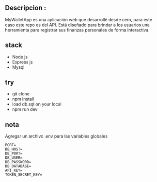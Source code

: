 ## Descripcion :
MyWalletApp es una aplicación web que desarrollé desde cero, para este caso este repo es del API. Está diseñado para brindar a los usuarios una herramienta para registrar sus finanzas personales de forma interactiva.
## stack
- Node js
- Express js
- Mysql
## try
- git clone
- npm install
- load db.sql on your local
- npm run dev
## nota
Agregar un archivo .env para las variables globales
```
PORT=
DB_HOST=
DB_PORT=
DB_USER=
DB_PASSWORD=
DB_DATABASE=
API_KEY=
TOKEN_SECRET_KEY=
```
